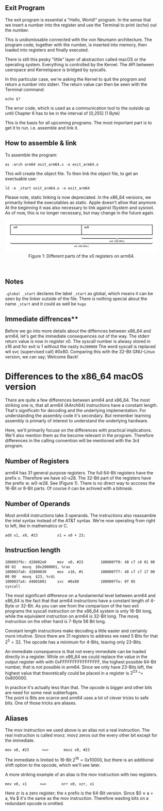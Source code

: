 ## Exit Program
The exit program is essential a "Hello, World!" program. In the sense that
we insert a number into the register and use the Terminal to print (echo)
out the number.

This is undismissable connected with the von Neumann architecture. The
program code, together with the number, is inserted into memory,
then loaded into registers and finally executed.

There is still this pesky "little" layer of abstraction called macOS or
the operating system. Everything is controlled by the Kernel.
The API between userspace and Kernelspace is bridged by syscalls.

In this particular case, we're asking the Kernel to quit the program
and return a number into stderr. The return value can then be seen
with the Terminal command:
```
echo $?
```

The error code, which is used as a communication tool to the outside
up until Chapter 6 has to be in the interval of [0,255] (1 Byte)

This is the basis for all upcoming programs.
The most important part is to get it to run. i.e. assemble
and link it.

## How to assemble & link
To assemble the program:
```
as -arch arm64 exit_arm64.s -o exit_arm64.o
```
This will create the object file.
To then link the object file, to get an exectuable use:
```
ld -e _start exit_arm64.o -o exit_arm64
```
Please note, static linking is now depreciated.
In the x86_64 versions, we primarily linked the executables as static.
Apple doesn't allow that anymore. At the beginning it was also necessary
to link against lSystem and sysroot. As of now, this is no longer necessary,
but may change in the future again.

<div align=center>
  <img src="https://github.com/MarekSchiffer/pgu/blob/main/macOS_arm64/01.%20Chapter%203%20-%20exit/.assets/arm64_Registers.png" alt="ra" width="600">
<div align=center>
  <figcaption>Figure 1: Different parts of the x0 registers on arm64.</figcaption>
</div>
   <br> <br>
</div>

## Notes
`.global _start` declares the label `_start` as global, which
means it can be seen by the linker outside of the file. There
is nothing special about the name `_start` and it could as
well be `hugo`


## Immediate diffrences**
Before we go into more details about the differnces between x86_64
and arm64, let's get the immediate consequences out of the way.
The stderr return value is now in register x0.
The syscall number is alwasy stored in x16 and for exit is 1
without the nasty `0x200000` The word syscall is replaced wit
svc (supervised call) #0x80.
Comparing this with the 32-Bit GNU-Linux version, we can say;
Welcome Back!


# Differences to the x86_64 macOS version

There are quite a few differences between arm64 and x86_64.
The most striking one is, that all arm64 (AArch64) instructions
have a constant length. That's significatn for decoding and the
underlying implementation. For understanding the assembly code it's
secondary. But remember learning assembly is primarly of interest to
understand the underlying hardware.

Here, we'll  primarily focuse on the differences with practical implications.
We'll also mention them as the become relevant in the program. Therefore
differences in the calling convention will be mentioned with the 3rd program.

## Number of Registers
arm64 has 31 general purpose registers. The full 64-Bit registers have the prefix x.
Therefore we have x0-x28. The 32-Bit part of the registers have the prefix w.
w0-w28. See (Figure 1). There is no direct way to acccess the 16-Bit
or 8-Bit parts. Of course it can be achived with a bitmask.

## Number of Operands
Most arm64 instructions take 3 operands. The instructions also
reassamble the intel syntax instead of the AT&T syntax.
We're now operating from right to left, like in mathematics or C.
```
add x1, x0, #23         x1 = x0 + 23;
```
## Instruction length
```
100003f9c: d28002e0     mov  x0, #23        100000ff0: 48 c7 c0 01 00 00 02   movq  $0x2000001, %rax
100003fa0: d2800030     mov  x16, #1        100000ff7: 48 c7 c7 17 00 00 00   movq  $23, %rdi
100003fa4: d4001001     svc  #0x80          100000ffe: 0f 05                  syscall
```

The most significant difference on a fundamental level between arm64 and x86_64 is the fact that
that arm64 instructions have a constant length of 4-Byte or 32-Bit. As you can see from the comparison of
the two exit programs the syscall instruction on the x86_64 system is only 16-Bit long, while
the equivalent instruction on arm64 is 32-Bit long. The movq instruction on the other hand is 7-Byte 56 Bit long.

Constant length instructions make decoding a little easier and certainly more intuitive.
Since there are 31 registers to address we need 5 Bits for that $2^{5} = 32$. The opcode has a minimum for 4-Bits, leaving only 23-Bits.

An immediate consequence is that not every immediate can be loaded directly in a register. While on x86_64 we could
replace the value in the output register with with 0xFFFFFFFFFFFFFFFF, the highest possible 64-Bit number, that is not possible 
in arm64. Since we only have 23-Bits left, the highest value that theoretically could be placed in a register is
$2^{23}$ ^= 0x800000. 

In practice it's actually less than that. The opcode is bigger and other bits are need for some neat subterfuges.  
The point is Bits are scarce and arm64 uses a lot of clever tricks to safe bits. One of those tricks are aliases.
## Aliases
The mov instruction we used above is an alias not a real instruction. The real instruction is called movz.
movz zeros out the every other bit except for the immediate.
```
mov x0, #23      <=>       movz x0, #23
```
The immediate is limited to 16-Bit $2^{16} = 0x10000$, but there is an additional shift option to the opcode, which
we'll see later.

A more striking example of an alias is the mov instruction with two registers.
```
mov x0, x1      <=>       orr x0, xzr, x1
```
Here zr is a zero register; the x prefix is the 64-Bit version. Since $0 ∨ a = a, ∀a $ it's the same as the mov instruction.
Therefore wasting bits on a redundant opcode is omitted.
